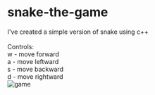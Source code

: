 # snake-the-game

I've created a simple version of snake using c++ <br><br>
Controls: <br>
w - move forward <br>
a - move leftward <br>
s - move backward <br>
d - move rightward <br>
![game]([https://myoctocat.com/assets/images/base-octocat.svg](https://imgur.com/vptBFeu))
